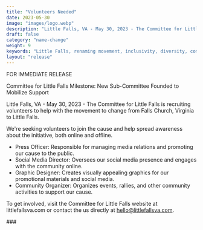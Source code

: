 ```yaml
---
title: "Volunteers Needed"
date: 2023-05-30
image: "images/logo.webp"
description: "Little Falls, VA - May 30, 2023 - The Committee for Little Falls is proud to announce the formation of a new sub-committee, focused on recruiting volunteers, maintaining the website, and drafting press releases to drive support for the proposed name change from Falls Church, Virginia to Little Falls."
draft: false
category: "name-change"
weight: 9
keywords: "Little Falls, renaming movement, inclusivity, diversity, community, Falls Church, Virginia, Falls Church VA, Little Falls VA, Falls Church name change, rename Falls Church, volunteers, website, press releases, name change, Falls Church, Little Falls, community"
layout: "release"
---
```



FOR IMMEDIATE RELEASE

Committee for Little Falls Milestone: New Sub-Committee Founded to Mobilize Support

Little Falls, VA - May 30, 2023 - The Committee for Little Falls is recruiting volunteers to help with the movement to change from Falls Church, Virginia to Little Falls.

We're seeking volunteers to join the cause and help spread awareness about the initiative, both online and offline. 

+ Press Officer: Responsible for managing media relations and promoting our cause to the public. 
+ Social Media Director: Oversees our social media presence and engages with the community online.
+ Graphic Designer: Creates visually appealing graphics for our promotional materials and social media. 
+ Community Organizer: Organizes events, rallies, and other community activities to support our cause. 

To get involved, visit the Committee for Little Falls website at littlefallsva.com or contact the us directly at hello@littlefallsva.com.

\#\#\#